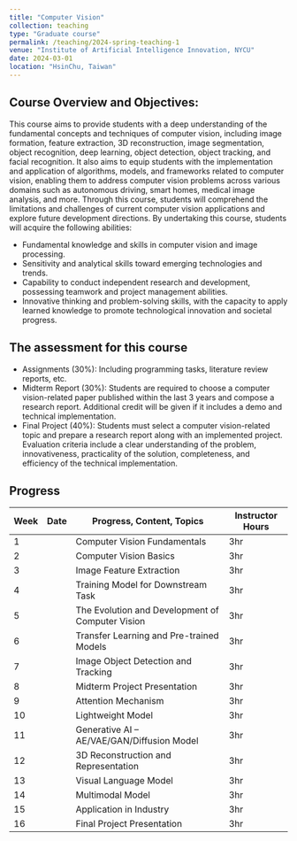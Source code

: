 ```yaml
---
title: "Computer Vision"
collection: teaching
type: "Graduate course"
permalink: /teaching/2024-spring-teaching-1
venue: "Institute of Artificial Intelligence Innovation, NYCU"
date: 2024-03-01
location: "HsinChu, Taiwan"
---
```


## Course Overview and Objectives:
This course aims to provide students with a deep understanding of the fundamental concepts and techniques of computer vision, including image formation, feature extraction, 3D reconstruction, image segmentation, object recognition, deep learning, object detection, object tracking, and facial recognition. It also aims to equip students with the implementation and application of algorithms, models, and frameworks related to computer vision, enabling them to address computer vision problems across various domains such as autonomous driving, smart homes, medical image analysis, and more. Through this course, students will comprehend the limitations and challenges of current computer vision applications and explore future development directions. By undertaking this course, students will acquire the following abilities:
* Fundamental knowledge and skills in computer vision and image processing.
* Sensitivity and analytical skills toward emerging technologies and trends.
* Capability to conduct independent research and development, possessing teamwork and project management abilities.
* Innovative thinking and problem-solving skills, with the capacity to apply learned knowledge to promote technological innovation and societal progress.
## The assessment for this course
* Assignments (30%): Including programming tasks, literature review reports, etc.
* Midterm Report (30%): Students are required to choose a computer vision-related paper published within the last 3 years and compose a research report. Additional credit will be given if it includes a demo and technical implementation.
* Final Project (40%): Students must select a computer vision-related topic and prepare a research report along with an implemented project. Evaluation criteria include a clear understanding of the problem, innovativeness, practicality of the solution, completeness, and efficiency of the technical implementation.

## Progress
| Week | Date       | Progress, Content, Topics         | Instructor Hours |
|------|------------|----------------------------------|------------------|
| 1    |            | Computer Vision Fundamentals      | 3hr              |
| 2    |            | Computer Vision Basics            | 3hr              |
| 3    |            | Image Feature Extraction          | 3hr              |
| 4    |            | Training Model for Downstream Task| 3hr              |
| 5    |            | The Evolution and Development of Computer Vision | 3hr |
| 6    |            | Transfer Learning and Pre-trained Models | 3hr       |
| 7    |            | Image Object Detection and Tracking | 3hr            |
| 8    |            | Midterm Project Presentation      | 3hr              |
| 9    |            | Attention Mechanism               | 3hr              |
| 10   |            | Lightweight Model                 | 3hr              |
| 11   |            | Generative AI – AE/VAE/GAN/Diffusion Model | 3hr    |
| 12   |            | 3D Reconstruction and Representation | 3hr            |
| 13   |            | Visual Language Model             | 3hr              |
| 14   |            | Multimodal Model                  | 3hr              |
| 15   |            | Application in Industry           | 3hr              |
| 16   |            | Final Project Presentation        | 3hr              |
